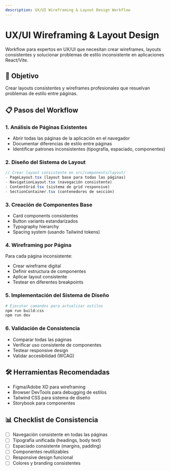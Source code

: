 ```yaml
---
description: UX/UI Wireframing & Layout Design Workflow
---
```


# UX/UI Wireframing & Layout Design

Workflow para expertos en UX/UI que necesitan crear wireframes, layouts consistentes y solucionar problemas de estilo inconsistente en aplicaciones React/Vite.

## 🎯 Objetivo
Crear layouts consistentes y wireframes profesionales que resuelvan problemas de estilo entre páginas.

## 📋 Pasos del Workflow

### 1. Análisis de Páginas Existentes
- Abrir todas las páginas de la aplicación en el navegador
- Documentar diferencias de estilo entre páginas
- Identificar patrones inconsistentes (tipografía, espaciado, componentes)

### 2. Diseño del Sistema de Layout
```typescript
// Crear layout consistente en src/components/layout/
- PageLayout.tsx (layout base para todas las páginas)
- NavigationLayout.tsx (navegación consistente)
- ContentGrid.tsx (sistema de grid responsive)
- SectionContainer.tsx (contenedores de sección)
```

### 3. Creación de Componentes Base
- Card components consistentes
- Button variants estandarizados
- Typography hierarchy
- Spacing system (usando Tailwind tokens)

### 4. Wireframing por Página
Para cada página inconsistente:
- Crear wireframe digital
- Definir estructura de componentes
- Aplicar layout consistente
- Testear en diferentes breakpoints

### 5. Implementación del Sistema de Diseño
```bash
# Ejecutar comandos para actualizar estilos
npm run build:css
npm run dev
```

### 6. Validación de Consistencia
- Comparar todas las páginas
- Verificar uso consistente de componentes
- Testear responsive design
- Validar accesibilidad (WCAG)

## 🛠️ Herramientas Recomendadas
- Figma/Adobe XD para wireframing
- Browser DevTools para debugging de estilos
- Tailwind CSS para sistema de diseño
- Storybook para componentes

## 📊 Checklist de Consistencia
- [ ] Navegación consistente en todas las páginas
- [ ] Tipografía unificada (headings, body text)
- [ ] Espaciado consistente (margins, padding)
- [ ] Componentes reutilizables
- [ ] Responsive design funcional
- [ ] Colores y branding consistentes
